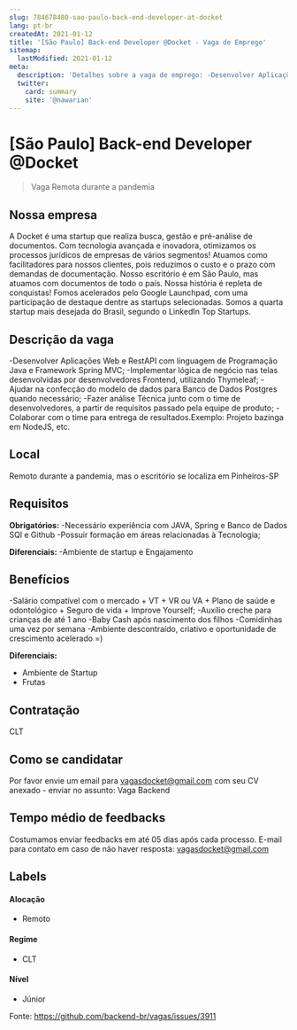 ```yaml
---
slug: 784678480-sao-paulo-back-end-developer-at-docket
lang: pt-br
createdAt: 2021-01-12
title: '[São Paulo] Back-end Developer @Docket - Vaga de Emprego'
sitemap:
  lastModified: 2021-01-12
meta:
  description: 'Detalhes sobre a vaga de emprego: -Desenvolver Aplicações Web e RestAPI com linguagem de Programação Java e Framework Spring MVC; -Implementar lógica de negócio nas telas desenvolvidas por desenvolvedores Frontend, utilizando Thymeleaf; -Ajudar na confecção do modelo de dados para Banco de Dados Postgres quando necessário; -Fazer análise Técnica junto com o time de desenvolvedores, a partir de requisitos passado pela equipe de produto; -Colaborar com o time para entrega de resultados.Exemplo: Projeto bazinga em NodeJS, etc.'
  twitter:
    card: summary
    site: '@nawarian'
---
```


# [São Paulo] Back-end Developer @Docket

<!--
==================================================
Caso a vaga for remoto durante a pandemia informar no texto "Remoto durante o covid"
==================================================
-->
<!-- 
==================================================
POR FAVOR, SÓ POSTE SE A VAGA FOR PARA BACK-END!

Não faça distinção de gênero no título da vaga.

Use: "Back-End Developer" ao invés de 
"Desenvolvedor Back-End" \o/

Exemplo: `[São Paulo] Back-End Developer @ NOME DA EMPRESA`
==================================================
-->
<!--
==================================================
Caso a vaga for remoto durante a pandemia deixar a linha abaixo
==================================================
-->
> Vaga Remota durante a pandemia

## Nossa empresa

A Docket é uma startup que realiza busca, gestão e pré-análise de documentos. Com tecnologia avançada e inovadora, otimizamos os processos jurídicos de empresas de vários segmentos!
Atuamos como facilitadores para nossos clientes, pois reduzimos o custo e o prazo com demandas de documentação. Nosso escritório é em São Paulo, mas atuamos com documentos de todo o país.
Nossa história é repleta de conquistas! Fomos acelerados pelo Google Launchpad, com uma participação de destaque dentre as startups selecionadas. ​Somos a quarta startup mais desejada do Brasil, segundo o LinkedIn Top Startups.

## Descrição da vaga

-Desenvolver Aplicações Web e RestAPI com linguagem de Programação Java e Framework Spring MVC;
-Implementar lógica de negócio nas telas desenvolvidas por desenvolvedores Frontend, utilizando Thymeleaf;
-Ajudar na confecção do modelo de dados para Banco de Dados Postgres quando necessário;
-Fazer análise Técnica junto com o time de desenvolvedores, a partir de requisitos passado pela equipe de produto;
-Colaborar com o time para entrega de resultados.Exemplo: Projeto bazinga em NodeJS, etc.

## Local

Remoto durante a pandemia, mas o escritório se localiza em Pinheiros-SP

## Requisitos

**Obrigatórios:**
-Necessário experiência com JAVA, Spring e Banco de Dados SQl e Github
-Possuir formação em áreas relacionadas à Tecnologia;

**Diferenciais:**
-Ambiente de startup e Engajamento

## Benefícios

-Salário compatível com o mercado + VT + VR ou VA + Plano de saúde e odontológico + Seguro de vida + Improve Yourself;
-Auxílio creche para crianças de até 1 ano
-Baby Cash após nascimento dos filhos
-Comidinhas uma vez por semana
-Ambiente descontraído, criativo e oportunidade de crescimento acelerado =)

**Diferenciais:**
- Ambiente de Startup
- Frutas

## Contratação

CLT

## Como se candidatar

Por favor envie um email para vagasdocket@gmail.com com seu CV anexado - enviar no assunto: Vaga Backend

## Tempo médio de feedbacks

Costumamos enviar feedbacks em até 05 dias após cada processo.
E-mail para contato em caso de não haver resposta: vagasdocket@gmail.com

## Labels
<!-- retire os labels que não fazem sentido à vaga -->

#### Alocação
- Remoto

#### Regime
- CLT


#### Nível
- Júnior





Fonte: https://github.com/backend-br/vagas/issues/3911